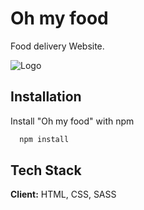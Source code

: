
# Oh my food

Food delivery Website.

![Logo](https://i.postimg.cc/25JKTn4V/Oh-My-Food-CC1.png)


## Installation

Install "Oh my food" with npm

```bash
  npm install 
```
    
## Tech Stack

**Client:** HTML, CSS, SASS


